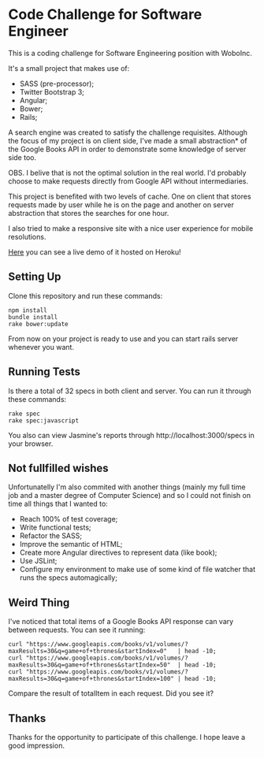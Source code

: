 Code Challenge for Software Engineer
====================================

This is a coding challenge for Software Engineering position with WoboInc. 

It's a small project that makes use of:
- SASS (pre-processor);
- Twitter Bootstrap 3;
- Angular;
- Bower;
- Rails;

A search engine was created to satisfy the challenge requisites. Although the focus of my project is on client side, 
I've made a small abstraction* of the Google Books API in order to demonstrate some knowledge of server side too.

OBS. I belive that is not the optimal solution in the real world. I'd probably choose to make requests directly from Google API without intermediaries.

This project is benefited with two levels of cache. One on client that stores requests made by user while he is on the page and another on server abstraction that stores the searches for one hour.

I also tried to make a responsive site with a nice user experience for mobile resolutions.


[Here](http://casadei-cc.herokuapp.com/) you can see a live demo of it hosted on Heroku!

## Setting Up

Clone this repository and run these commands:

```
npm install
bundle install
rake bower:update
```

From now on your project is ready to use and you can start rails server whenever you want.

## Running Tests

Is there a total of 32 specs in both client and server. You can run it through these commands:

```
rake spec
rake spec:javascript
```

You also can view Jasmine's reports through http://localhost:3000/specs in your browser.

## Not fullfilled wishes

Unfortunatelly I'm also commited with another things (mainly my full time job and a master degree of Computer Science) and so I could not finish on time all things that I wanted to:

- Reach 100% of test coverage;
- Write functional tests;
- Refactor the SASS;
- Improve the semantic of HTML;
- Create more Angular directives to represent data (like book);
- Use JSLint;
- Configure my environment to make use of some kind of file watcher that runs the specs automagically;

## Weird Thing

I've noticed that total items of a Google Books API response can vary between requests. You can see it running:

```
curl "https://www.googleapis.com/books/v1/volumes/?maxResults=30&q=game+of+thrones&startIndex=0"   | head -10;
curl "https://www.googleapis.com/books/v1/volumes/?maxResults=30&q=game+of+thrones&startIndex=50"  | head -10; 
curl "https://www.googleapis.com/books/v1/volumes/?maxResults=30&q=game+of+thrones&startIndex=100" | head -10;
```

Compare the result of totalItem in each request. Did you see it?

## Thanks

Thanks for the opportunity to participate of this challenge. I hope leave a good impression.